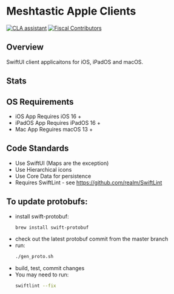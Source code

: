 # Meshtastic Apple Clients

[![CLA assistant](https://cla-assistant.io/readme/badge/meshtastic/Meshtastic-Apple)](https://cla-assistant.io/meshtastic/Meshtastic-Apple)
[![Fiscal Contributors](https://opencollective.com/meshtastic/tiers/badge.svg?label=Fiscal%20Contributors&color=deeppink)](https://opencollective.com/meshtastic/)

## Overview

SwiftUI client applicaitons for iOS, iPadOS and macOS.

## Stats

<!--Repobeats image here (avaliable when public)-->

## OS Requirements

* iOS App Requires iOS 16 +
* iPadOS App Requires iPadOS 16 +
* Mac App Reguires macOS 13 +

## Code Standards

- Use SwiftUI (Maps are the exception)
- Use Hierarchical icons
- Use Core Data for persistence
- Requires SwiftLint - see https://github.com/realm/SwiftLint

## To update protobufs:

- install swift-protobuf:
  ```bash
  brew install swift-protobuf
  ```
- check out the latest protobuf commit from the master branch
- run:
  ```bash
  ./gen_proto.sh
  ```
- build, test, commit changes
- You may need to run:
  ```bash
  swiftlint --fix
  ```
